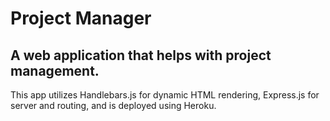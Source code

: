 # Project Manager
## A web application that helps with project management.
This app utilizes Handlebars.js for dynamic HTML rendering, Express.js for server and routing, and is deployed using Heroku.
